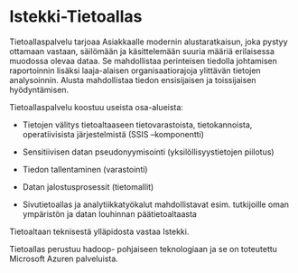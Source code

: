 # Istekki-Tietoallas



Tietoallaspalvelu tarjoaa Asiakkaalle modernin alustaratkaisun, joka pystyy ottamaan vastaan, säilömään ja käsittelemään suuria määriä erilaisessa muodossa olevaa dataa. Se mahdollistaa perinteisen tiedolla johtamisen raportoinnin lisäksi laaja-alaisen organisaatiorajoja ylittävän tietojen analysoinnin. Alusta mahdollistaa tiedon ensisijaisen ja toissijaisen hyödyntämisen.  


Tietoallaspalvelu koostuu useista osa-alueista: 

* Tietojen välitys tietoaltaaseen tietovarastoista, tietokannoista, operatiivisista järjestelmistä (SSIS –komponentti)  

* Sensitiivisen datan pseudonyymisointi (yksilöllisyystietojen piilotus) 

* Tiedon tallentaminen (varastointi) 

* Datan jalostusprosessit (tietomallit)  

* Sivutietoallas ja analytiikkatyökalut mahdollistavat esim. tutkijoille oman ympäristön ja datan louhinnan päätietoaltaasta 



Tietoaltaan teknisestä ylläpidosta vastaa Istekki.



Tietoallas perustuu hadoop- pohjaiseen teknologiaan ja se on toteutettu Microsoft Azuren palveluista.

